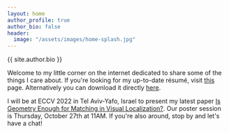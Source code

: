 ```yaml
---
layout: home
author_profile: true
author_bio: false
header:
  image: "/assets/images/home-splash.jpg"
---
```


{{ site.author.bio }}

Welcome to my little corner on the internet dedicated to share some of the things I care about.
If you're looking for my up-to-date résumé, visit [this](/cv) page. Alternatively you can download it directly [here](/assets/pdf/cv.pdf).

I will be at ECCV 2022 in Tel Aviv-Yafo, Israel to present my latest paper [Is Geometry Enough for Matching in Visual Localization?](https://arxiv.org/abs/2203.12979). Our poster session is Thursday, October 27th at 11AM. If you're also around, stop by and let's have a chat!
